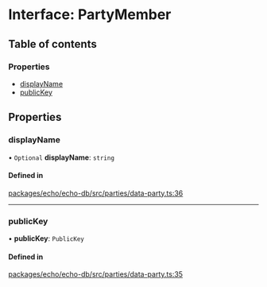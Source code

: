 # Interface: PartyMember

## Table of contents

### Properties

- [displayName](PartyMember.md#displayname)
- [publicKey](PartyMember.md#publickey)

## Properties

### displayName

• `Optional` **displayName**: `string`

#### Defined in

[packages/echo/echo-db/src/parties/data-party.ts:36](https://github.com/dxos/dxos/blob/6b1348fed/packages/echo/echo-db/src/parties/data-party.ts#L36)

___

### publicKey

• **publicKey**: `PublicKey`

#### Defined in

[packages/echo/echo-db/src/parties/data-party.ts:35](https://github.com/dxos/dxos/blob/6b1348fed/packages/echo/echo-db/src/parties/data-party.ts#L35)
